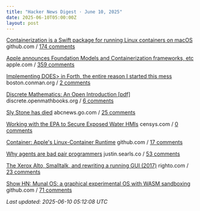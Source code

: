 ```yaml
---
title: "Hacker News Digest · June 10, 2025"
date: 2025-06-10T05:00:00Z
layout: post
---
```


[Containerization is a Swift package for running Linux containers on macOS](https://github.com/apple/containerization)  github.com / [174 comments](https://news.ycombinator.com/item?id=44229348)

[Apple announces Foundation Models and Containerization frameworks, etc](https://www.apple.com/newsroom/2025/06/apple-supercharges-its-tools-and-technologies-for-developers/)  apple.com / [359 comments](https://news.ycombinator.com/item?id=44226978)

[Implementing DOES> in Forth, the entire reason I started this mess](https://boston.conman.org/2025/06/09.1)  boston.conman.org / [2 comments](https://news.ycombinator.com/item?id=44231594)

[Discrete Mathematics: An Open Introduction [pdf]](https://discrete.openmathbooks.org/pdfs/dmoi4.pdf)  discrete.openmathbooks.org / [6 comments](https://news.ycombinator.com/item?id=44231649)

[Sly Stone has died](https://abcnews.go.com/US/sly-stone-pioneering-leader-funk-band-sly-family/story?id=122666345)  abcnews.go.com / [25 comments](https://news.ycombinator.com/item?id=44229841)

[Working with the EPA to Secure Exposed Water HMIs](https://censys.com/blog/turning-off-the-information-flow-working-with-the-epa-to-secure-hundreds-of-exposed-water-hmis)  censys.com / [0 comments](https://news.ycombinator.com/item?id=44207943)

[Container: Apple's Linux-Container Runtime](https://github.com/apple/container)  github.com / [17 comments](https://news.ycombinator.com/item?id=44229239)

[Why agents are bad pair programmers](https://justin.searls.co/posts/why-agents-are-bad-pair-programmers/)  justin.searls.co / [53 comments](https://news.ycombinator.com/item?id=44230838)

[The Xerox Alto, Smalltalk, and rewriting a running GUI (2017)](https://www.righto.com/2017/10/the-xerox-alto-smalltalk-and-rewriting.html)  righto.com / [23 comments](https://news.ycombinator.com/item?id=44229694)

[Show HN: Munal OS: a graphical experimental OS with WASM sandboxing](https://github.com/Askannz/munal-os)  github.com / [71 comments](https://news.ycombinator.com/item?id=44226879)


_Last updated: 2025-06-10 05:12:08 UTC_
